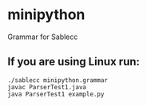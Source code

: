 # minipython
Grammar for Sablecc

## If you are using Linux run:
```
./sablecc minipython.grammar
javac ParserTest1.java
java ParserTest1 example.py
```
